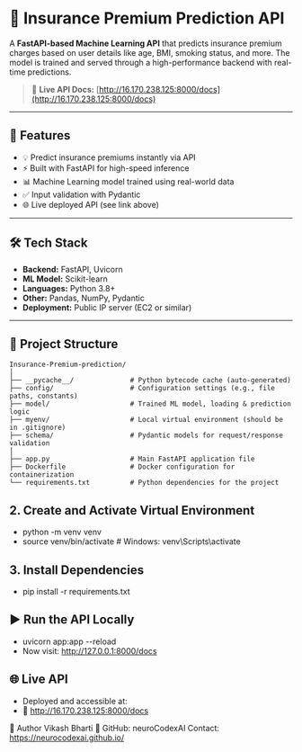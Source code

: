 # 🧠 Insurance Premium Prediction API

A **FastAPI-based Machine Learning API** that predicts insurance premium charges based on user details like age, BMI, smoking status, and more. The model is trained and served through a high-performance backend with real-time predictions.

> 🔗 **Live API Docs:** [http://16.170.238.125:8000/docs](http://16.170.238.125:8000/docs)

---

## 🚀 Features

- 💡 Predict insurance premiums instantly via API
- ⚡ Built with FastAPI for high-speed inference
- 📊 Machine Learning model trained using real-world data
- ✅ Input validation with Pydantic
- 🌐 Live deployed API (see link above)

---

## 🛠️ Tech Stack

- **Backend:** FastAPI, Uvicorn
- **ML Model:** Scikit-learn
- **Languages:** Python 3.8+
- **Other:** Pandas, NumPy, Pydantic
- **Deployment:** Public IP server (EC2 or similar)

---

## 📁 Project Structure

```text
Insurance-Premium-prediction/
│
├── __pycache__/              # Python bytecode cache (auto-generated)
├── config/                   # Configuration settings (e.g., file paths, constants)
├── model/                    # Trained ML model, loading & prediction logic
├── myenv/                    # Local virtual environment (should be in .gitignore)
├── schema/                   # Pydantic models for request/response validation
│
├── app.py                    # Main FastAPI application file
├── Dockerfile                # Docker configuration for containerization
└── requirements.txt          # Python dependencies for the project
```

## 2. Create and Activate Virtual Environment
- python -m venv venv
- source venv/bin/activate  # Windows: venv\Scripts\activate

## 3. Install Dependencies
- pip install -r requirements.txt

## ▶️ Run the API Locally
- uvicorn app:app --reload
- Now visit: http://127.0.0.1:8000/docs

## 🌐 Live API
- Deployed and accessible at:
- 📍 http://16.170.238.125:8000/docs

🙌 Author
Vikash Bharti
🔗 GitHub: neuroCodexAI
Contact: https://neurocodexai.github.io/ 
